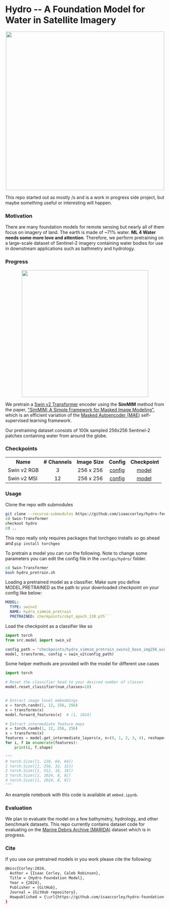 # Hydro -- A Foundation Model for Water in Satellite Imagery

<p align="center">
    <img src="./assets/image.jpg" width="500"/><br/>
</p>

This repo started out as mostly /s and is a work in progress side project, but maybe something useful or interesting will happen.

### Motivation

There are many foundation models for remote sensing but nearly all of them focus on imagery of land. The earth is made of ~71% water. **ML 4 Water needs some more love and attention**. Therefore, we perform pretraining on a large-scale dataset of Sentinel-2 imagery containing water bodies for use in downstream applications such as bathmetry and hydrology.

### Progress

<p align="center">
    <img src="./assets/simmim.jpg" width="400"/><br/>
</p>

We pretrain a [Swin v2 Transformer](https://arxiv.org/abs/2111.09883) encoder using the **SimMIM** method from the paper, ["SimMIM: A Simple Framework for Masked Image Modeling"](https://arxiv.org/abs/2111.09886), which is an efficient variation of the [Masked Autoencoder (MAE)](https://arxiv.org/abs/2111.06377) self-supervised learning framework.

Our pretraining dataset consists of 100k sampled 256x256 Sentinel-2 patches containing water from around the globe.

### Checkpoints

<table><tbody>
<!-- START TABLE -->
<!-- TABLE HEADER -->
<th valign="bottom">Name</th>
<th valign="bottom"># Channels</th>
<th valign="bottom">Image Size</th>
<th valign="bottom">Config</th>
<th valign="bottom">Checkpoint</th>
<!-- TABLE BODY -->
<!-- ROW: faster_rcnn_R_50_C4_1x -->
 <tr><td align="left">Swin v2 RGB</td>
<td align="center">3</td>
<td align="center">256 x 256</td>
<td align="center"><a href="checkpoints/swin-v2-rgb/config.yaml">config</a></td>
<td align="center"><a href="https://huggingface.co/isaaccorley/hydro-foundation-model/blob/main/swin-v2-rgb/ckpt_epoch_799.pth">model</a>&nbsp;</a></td>

</tr>
<!-- ROW: faster_rcnn_R_50_DC5_1x -->
 <tr><td align="left">Swin v2 MSI</td>
<td align="center">12</td>
<td align="center">256 x 256</td>
<td align="center"><a href="checkpoints/swin-v2-msi/config.yaml">config</a></td>
<td align="center"><a href="https://huggingface.co/isaaccorley/hydro-foundation-model/blob/main/swin-v2-msi/ckpt_epoch_799.pth">model</a>&nbsp;</td>
</tr>
</tbody></table>

### Usage

Clone the repo with submodules

```bash
git clone --recurse-submodules https://github.com/isaaccorley/hydro-foundation-model.git
cd Swin-Transformer
checkout hydro
cd ..
```

This repo really only requires packages that torchgeo installs so go ahead and `pip install torchgeo`

To pretrain a model you can run the following. Note to change some parameters you can edit the config file in the `configs/hydro/` folder.

```bash
cd Swin-Transformer
bash hydro_pretrain.sh
```

Loading a pretrained model as a classifier. Make sure you define MODEL.PRETRAINED as the path to your downloaded checkpoint on your config like below:

```yaml
MODEL:
  TYPE: swinv2
  NAME: hydro_simmim_pretrain
  PRETRAINED: checkpoints/ckpt_epoch_130.pth```
```

Load the checkpoint as a classifier like so

```python
import torch
from src.model import swin_v2

config_path = "checkpoints/hydro_simmim_pretrain_swinv2_base_img256_window16_800ep.yaml"
model, transforms, config = swin_v2(config_path)
```

Some helper methods are provided with the model for different use cases

```python
import torch

# Reset the classifier head to your desired number of classes
model.reset_classifier(num_classes=10)


# Extract image level embeddings
x = torch.randn(1, 12, 256, 256)
x = transforms(x)
model.forward_features(x)  # (1, 1024)

# Extract intermediate feature maps
x = torch.randn(1, 12, 256, 256)
x = transforms(x)
features = model.get_intermediate_layers(x, n=(0, 1, 2, 3, 4), reshape=True)
for i, f in enumerate(features):
    print(i, f.shape)

"""
0 torch.Size([1, 128, 64, 64])
1 torch.Size([1, 256, 32, 32])
2 torch.Size([1, 512, 16, 16])
3 torch.Size([1, 1024, 8, 8])
4 torch.Size([1, 1024, 8, 8])
"""
```

An example notebook with this code is available at `embed.ipynb`.

### Evaluation

We plan to evaluate the model on a few bathymetry, hydrology, and other benchmark datasets. This repo currently contains dataset code for evaluating on the [Marine Debris Archive (MARIDA)](https://marine-debris.github.io/) dataset which is in progress.

### Cite

If you use our pretrained models in you work please cite the following:

```bash
@misc{Corley:2024,
  Author = {Isaac Corley, Caleb Robinson},
  Title = {Hydro Foundation Model},
  Year = {2024},
  Publisher = {GitHub},
  Journal = {GitHub repository},
  Howpublished = {\url{https://github.com/isaaccorley/hydro-foundation-model}}
}
```
